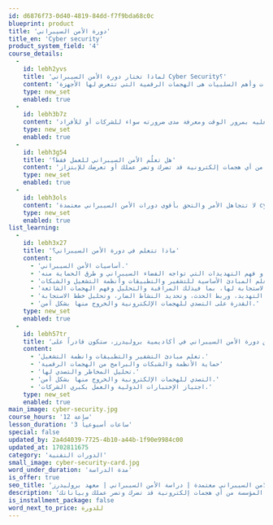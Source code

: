 ```yaml
---
id: d6876f73-0d40-4819-84dd-f7f9bda68c0c
blueprint: product
title: 'دورة الأمن السيبراني'
title_en: 'Cyber security'
product_system_field: '4'
course_details:
  -
    id: lebh2yvs
    title: 'لماذا تختار دورة الأمن السيبراني Cyber Security؟'
    content: 'ترجع أهمية دورة الأمن السيبراني إلى سرعة التطور التكنولوجي يوم بعد يوم، فأصبح الإعتماد شبه كلياً على الأجهزة الإلكترونية ومثل ما توجد إيجابيات لهذه العمليات، أيضاَ توجد سلبيات وأهم السلبيات هى الهجمات الرقمية التي تتعرض لها الأجهزة!'
    type: new_set
    enabled: true
  -
    id: lebh3b7z
    content: 'لذلك ظهر الأمن السيبراني ليضع حدود لهذه الهجمات ويقضي عليها، لذلك أصبح من المجالات المطلوبة في سوق العمل ويتزايد الطلب عليه بمرور الوقت ومعرفة مدى ضرورته سواء للشركات أو للأفراد.'
    type: new_set
    enabled: true
  -
    id: lebh3g54
    title: 'هل تعلُم الأمن السيبراني للعمل فقط؟'
    content: 'بالطبع الإجابة لا، دراسة الأمن السيبراني لا غنى عنها لك كفرد لأنه يُعلمك كيف تحمي جهازك في المنزل من أي هجمات إلكترونية قد تضرك وتضر عملك أو تعرضك للإبتزاز!'
    type: new_set
    enabled: true
  -
    id: lebh3ols
    content: 'لا تتجاهل الأمر والتحق بأقوى دورات الأمن السيبراني معتمدة cyber security course في المملكة العربية السعودية.'
    type: new_set
    enabled: true
list_learning:
  -
    id: lebh3x27
    title: 'ماذا تتعلم في دورة الأمن السيبراني؟'
    content:
      - 'أساسيات الأمن السيبراني.'
      - 'التوعية و الفهم لمضمون و أهمية الأمن السيبراني و فهم التهديدات التي تواجه الفضاء السيبراني و طرق الحماية منه.'
      - 'تعلم المبادئ الأساسية للتشفير والتطبيقات وأنظمة التشغيل والشبكات.'
      - 'تعلم المعرفة الأساسية للكشف عن حوادث الأمن السيبراني والاستجابة لها، بما فيذلك المراقبة والتحليل وفهم الهجمات الشائعة.'
      - 'تعلم المهارات الأساسية التي يستخدمها محلل الأمن السيبراني في أحد مراكز العمليات الأمنية، بما في ذلك تحليل التهديد، وربط الحدث، وتحديد النشاط الضار، وتحليل خطط الاستجابة.'
      - 'القدرة على التصدي للهجمات الإلكترونية والخروج منها بشكل آمن.'
    type: new_set
    enabled: true
  -
    id: lebh57tr
    title: 'عند الإنتهاء من دورة الأمن السيبراني في أكاديمية بروليدرز، ستكون قادراً على:'
    content:
      - 'تعلم مبادئ التشفير والتطبيقات وانظمة التشغيل.'
      - 'حماية الأنظمة والشبكات والبرامج من الهجمات الرقمية'
      - 'تحليل المخاطر والتصدي لها.'
      - 'التصدي للهجمات الإلكترونية والخروج منها بشكل أمن.'
      - 'اجتياز الإختبارات الدولية والعمل بكبري الشركات.'
    type: new_set
    enabled: true
main_image: cyber-security.jpg
course_hours: '12 ساعة'
lesson_duration: '3 ساعات أسبوعياً'
special: false
updated_by: 2a4d4039-7725-4b10-a44b-1f90e9984c00
updated_at: 1702811675
category: 'الدورات التقنية'
small_image: cyber-security-card.jpg
word_under_duration: 'مدة الدراسة'
is_offer: true
seo_title: 'دورة الامن السيبراني معتمدة | دراسة الأمن السيبراني | معهد بروليدرز'
description: 'في دورة الأمن السيبراني تتعلم معنا كيف تحمي جهازك في المنزل أو في المؤسسة من أي هجمات إلكترونية قد تضرك وتضر عملك وبياناتك.'
is_installment_package: false
word_next_to_price: للدورة
---
```

